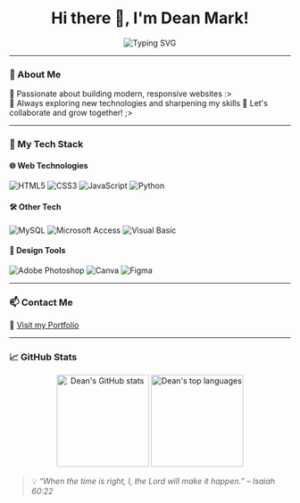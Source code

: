 <h1 align="center">Hi there 👋, I'm Dean Mark!</h1>

<p align="center">
  <img src="https://readme-typing-svg.herokuapp.com?font=Fira+Code&duration=2500&pause=1000&center=true&vCenter=true&width=450&lines=Currently+learning+JavaScript;Let's+build+something+awesome!" alt="Typing SVG" />
</p>

---

### 🚀 About Me
🌟 Passionate about building modern, responsive websites :>  
🔧 Always exploring new technologies and sharpening my skills
🤝 Let's collaborate and grow together! ;>

---

### 💼 My Tech Stack

#### 🌐 Web Technologies
![HTML5](https://img.shields.io/badge/-HTML5-E34F26?logo=html5&logoColor=white&style=flat)
![CSS3](https://img.shields.io/badge/-CSS3-1572B6?logo=css3&logoColor=white&style=flat)
![JavaScript](https://img.shields.io/badge/-JavaScript-F7DF1E?logo=javascript&logoColor=black&style=flat)
![Python](https://img.shields.io/badge/-Python-3776AB?logo=python&logoColor=white&style=flat)

#### 🛠️ Other Tech
![MySQL](https://img.shields.io/badge/-MySQL-4479A1?logo=mysql&logoColor=white&style=flat)
![Microsoft Access](https://img.shields.io/badge/-Access-A4373A?logo=microsoft-access&logoColor=white&style=flat)
![Visual Basic](https://img.shields.io/badge/-Visual%20Basic-512BD4?logo=visual-studio&logoColor=white&style=flat)

#### 🎨 Design Tools
![Adobe Photoshop](https://img.shields.io/badge/-Photoshop-31A8FF?logo=adobe-photoshop&logoColor=white&style=flat)
![Canva](https://img.shields.io/badge/-Canva-00C4CC?logo=canva&logoColor=white&style=flat)
![Figma](https://img.shields.io/badge/-Figma-F24E1E?logo=figma&logoColor=white&style=flat)

---

### 📫 Contact Me
🔗 [Visit my Portfolio](https://deanmarkkk.github.io/MyPortfolio/)

---

### 📈 GitHub Stats
<p align="center">
  <img src="https://github-readme-stats.vercel.app/api?username=deanmarkkk&show_icons=true&theme=tokyonight" alt="Dean's GitHub stats" height="165" />
  <img src="https://github-readme-stats.vercel.app/api/top-langs/?username=deanmarkkk&layout=compact&theme=tokyonight" alt="Dean's top languages" height="165" />
</p>



> 💡 *“When the time is right, I, the Lord will make it happen.” – Isaiah 60:22*

